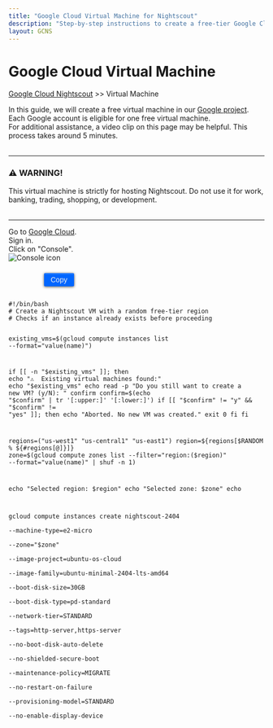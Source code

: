 ```yaml
---
title: "Google Cloud Virtual Machine for Nightscout"
description: "Step-by-step instructions to create a free-tier Google Cloud virtual machine optimized for hosting Nightscout safely and efficiently."
layout: GCNS
---
```

  
# Google Cloud Virtual Machine  
[Google Cloud Nightscout](./GoogleCloud.md) >> Virtual Machine  
   
In this guide, we will create a free virtual machine in our [Google project](./NS_GCProject.md).  Each Google account is eligible for one free virtual machine.  
For additional assistance, a video clip on this page may be helpful. This process takes around 5 minutes.  
<br/>  
  
---
  
### ⚠️ WARNING!  
This virtual machine is strictly for hosting Nightscout. Do not use it for work, banking, trading, shopping, or development.   
<br/>  
  
---  
  
Go to [Google Cloud](https://cloud.google.com/).  
Sign in.  
Click on "Console".  
![Console icon](./images/Console.png)  
  
<div style="position: relative">
  <button onclick="copyScript()" style="border: 1px solid #0066ff; color:#f0f0f0; background: linear-gradient(#0066ff, #0066ff); font-size:14px; background-color:#0066ff; font-weight:400; border-radius: 2px; margin-left:70px; margin-top:8px; padding:4px 12px; display:inline-block; box-shadow: inset 0px 1px 0px rgba(255,255,255,.3), 0px 1px 5px rgba(0,0,0,.7); :hover ">Copy</button>
  <pre><code id="vmScript">
#!/bin/bash
# Create a Nightscout VM with a random free-tier region
# Checks if an instance already exists before proceeding

existing_vms=$(gcloud compute instances list --format="value(name)")

if [[ -n "$existing_vms" ]]; then
  echo "⚠️  Existing virtual machines found:"
  echo "$existing_vms"
  echo
  read -p "Do you still want to create a new VM? (y/N): " confirm
  confirm=$(echo "$confirm" | tr '[:upper:]' '[:lower:]')
  if [[ "$confirm" != "y" && "$confirm" != "yes" ]]; then
    echo "Aborted. No new VM was created."
    exit 0
  fi
fi

regions=("us-west1" "us-central1" "us-east1")
region=${regions[$RANDOM % ${#regions[@]}]}
zone=$(gcloud compute zones list --filter="region:($region)" --format="value(name)" | shuf -n 1)

echo "Selected region: $region"
echo "Selected zone:   $zone"
echo

gcloud compute instances create nightscout-2404 \
  --machine-type=e2-micro \
  --zone="$zone" \
  --image-project=ubuntu-os-cloud \
  --image-family=ubuntu-minimal-2404-lts-amd64 \
  --boot-disk-size=30GB \
  --boot-disk-type=pd-standard \
  --network-tier=STANDARD \
  --tags=http-server,https-server \
  --no-boot-disk-auto-delete \
  --no-shielded-secure-boot \
  --maintenance-policy=MIGRATE \
  --no-restart-on-failure \
  --provisioning-model=STANDARD \
  --no-enable-display-device
  </code></pre>
</div>

<script>
function copyScript() {
  const code = document.getElementById("vmScript").innerText;
  navigator.clipboard.writeText(code);
  alert("✅ Script copied to clipboard!");
}
</script>

  
